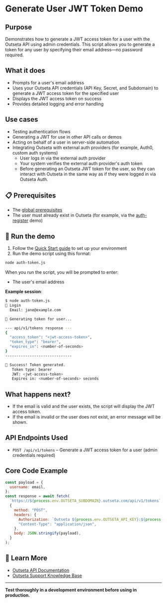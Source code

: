 # Generate User JWT Token Demo

## Purpose

Demonstrates how to generate a JWT access token for a user with the Outseta API using admin credentials. This script allows you to generate a token for any user by specifying their email address—no password required.

## What it does

- Prompts for a user's email address
- Uses your Outseta API credentials (API Key, Secret, and Subdomain) to generate a JWT access token for the specified user
- Displays the JWT access token on success
- Provides detailed logging and error handling

## Use cases

- Testing authentication flows
- Generating a JWT for use in other API calls or demos
- Acting on behalf of a user in server-side automation
- Integrating Outseta with external auth providers (for example, Auth0, custom auth systems)
  - User logs in via the external auth provider
  - Your system verifies the external auth provider's auth token
  - Before generating an Outseta JWT token for the user, so they can interact with Outseta in the same way as if they were logged in via Outseta Auth.

## 📋 Prerequisites

- The [global prerequisites](README.md#prerequisites)
- The user must already exist in Outseta (for example, via the [auth-register](auth-register.md) demo)

## 🚀 Run the demo

1. Follow the [Quick Start guide](README.md#-quick-start) to set up your environment
2. Run the demo script using this format:

```bash
node auth-token.js
```

When you run the script, you will be prompted to enter:

- The user's email address

**Example session**:

```bash
$ node auth-token.js
🔑 Login
  Email: jane@example.com

🚀 Generating token for user...

--- api/v1/tokens response ---
{
  "access_token": "<jwt-access-token>",
  "token_type": "bearer",
  "expires_in": <number-of-seconds>
}
------------------------------

🎉 Success! Token generated.
   Token type: bearer
   JWT: <jwt-access-token>
   Expires in: <number-of-seconds> seconds
```

## What happens next?

- If the email is valid and the user exists, the script will display the JWT access token.
- If the email is invalid or the user does not exist, an error message will be shown.

## API Endpoints Used

- `POST /api/v1/tokens` – Generate a JWT access token for a user (admin credentials required)

## Core Code Example

```javascript
const payload = {
  username: email,
};
const response = await fetch(
  `https://${process.env.OUTSETA_SUBDOMAIN}.outseta.com/api/v1/tokens`,
  {
    method: "POST",
    headers: {
      Authorization: `Outseta ${process.env.OUTSETA_API_KEY}:${process.env.OUTSETA_API_SECRET}`,
      "Content-Type": "application/json",
    },
    body: JSON.stringify(payload),
  }
);
```

## 📖 Learn More

- [Outseta API Documentation](https://developers.outseta.com/)
- [Outseta Support Knowledge Base](https://go.outseta.com/support/kb)

---

**Test thoroughly in a development environment before using in production.**
